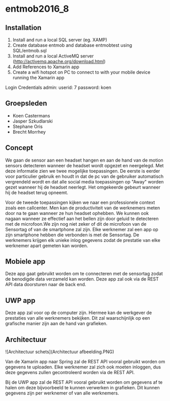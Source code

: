 # entmob2016_8
## Installation
1. Install and run a local SQL server (eg. XAMP)
2. Create database entmob and database entmobtest using SQL/entmob.sql
3. Install and run a local ActiveMQ server (http://activemq.apache.org/download.html)
4. Add References to Xamarin app
5. Create a wifi hotspot on PC to connect to with your mobile device running the Xamarin app

Login Credentials admin: 
userid: 7
password: koen
## Groepsleden
- Koen Castermans
- Jasper Szkudlarski
- Stephane Oris
- Brecht Morrhey


## Concept
We gaan de sensor aan een headset hangen en aan de hand van de motion sensors detecteren wanneer de headset wordt opgezet en neergelegd. Met deze informatie zien we twee mogelijke toepassingen. De eerste is eerder voor particulier gebruik en houdt in dat de pc van de gebruiker automatisch vergrendeld wordt en dat alle social media toepassingen op "Away" worden gezet wanneer hij de headset neerlegt. Het omgekeerde gebeurt wanneer hij de headset terug opneemt.

Voor de tweede toepassingen kijken we naar een professionele context zoals een callcenter. Men kan de productiviteit van de werknemers meten door na te gaan wanneer ze hun headset ophebben. We kunnen ook nagaan wanneer ze effectief aan het bellen zijn door geluid te detecteren met de microfoon.We zijn nog niet zeker of dit de microfoon van de Sensortag of van de smartphone zal zijn.
Elke werknemer zal een app op zijn smartphone hebben die verbonden is met de Sensortag. De werknemers krijgen elk unieke inlog gegevens zodat de prestatie van elke werknemer apart gemeten kan worden. 

## Mobiele app
Deze app gaat gebruikt worden om te connecteren met de sensortag zodat de benodigde data verzameld kan worden. Deze app zal ook via de REST API data doorsturen naar de back end.

## UWP app
Deze app zal voor op de computer zijn. Hiermee kan de werkgever de prestaties van alle werknemers bekijken. Dit zal waarschijnlijk op een grafische manier zijn aan de hand van grafieken.

## Architectuur
![Architectuur schets](Architectuur afbeelding.PNG)

Van de Xamarin app naar Spring zal de REST API vooral gebruikt worden om gegevens te uploaden. Elke werknemer zal zich ook moeten inloggen, dus deze gegevens zullen gecontroleerd worden via de REST API.

Bij de UWP app zal de REST API vooral gebruikt worden om gegevens af te halen om deze bijvoorbeeld te kunnen verwerken in grafieken. Dit kunnen gegevens zijn per werknemer of van alle werknemers.
